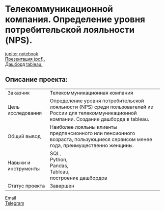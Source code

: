 # Телекоммуникационной компания. Определение уровня потребительской лояльности (NPS).

[jupiter notebook](https://github.com/data-analyst-mr/analytical_projects/blob/main/projects/telecommunication/telecommunication.ipynb)<br/>
[Презентация (pdf).](https://github.com/data-analyst-mr/analytical_projects/blob/main/projects/telecommunication/Presentation.pdf)<br/>
[Дашборд tableau.](https://public.tableau.com/app/profile/.13981647/viz/telecomm_csi_tableau_16470850661180/Dashboard1?publish=yes)<br/>

## Описание проекта:
|   |  |
|---------------|-------------------|
|Заказчик| Телекоммуникационная компания|
|Цель исследования| Определение уровня потребительской лояльности (NPS) среди пользователей из России для телекоммуникационной компании. Создание дашборда в tableau.|
|Общий вывод| Наиболее лояльны клиенты предпенсионного или пенсионного возраста, пользующиеся сервисом менее года, преимущественно женщины.|
|Навыки и инструменты|SQL,<br/>Python,<br/>Pandas,<br/>Tableau,<br/>построение дашбордов|
|Статус проекта|	Завершен|


[Email](mailto:mikhail-shestakov-2022@bk.ru)<br/>
[Telegram](https://t.me/mshestakov1)
